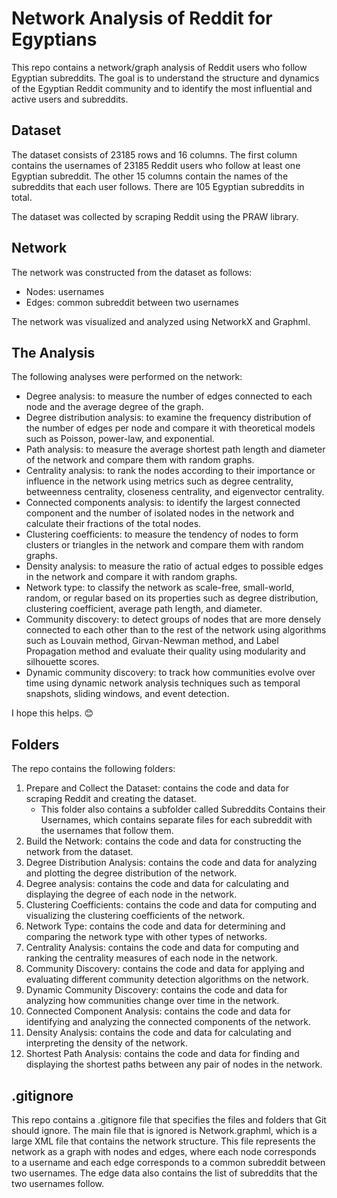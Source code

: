 # Network Analysis of Reddit for Egyptians

This repo contains a network/graph analysis of Reddit users who follow Egyptian subreddits. The goal is to understand the structure and dynamics of the Egyptian Reddit community and to identify the most influential and active users and subreddits.

## Dataset

The dataset consists of 23185 rows and 16 columns. The first column contains the usernames of 23185 Reddit users who follow at least one Egyptian subreddit. The other 15 columns contain the names of the subreddits that each user follows. There are 105 Egyptian subreddits in total.

The dataset was collected by scraping Reddit using the PRAW library.

## Network

The network was constructed from the dataset as follows:

- Nodes: usernames
- Edges: common subreddit between two usernames

The network was visualized and analyzed using NetworkX and Graphml.

## The Analysis

The following analyses were performed on the network:

- Degree analysis: to measure the number of edges connected to each node and the average degree of the graph.
- Degree distribution analysis: to examine the frequency distribution of the number of edges per node and compare it with theoretical models such as Poisson, power-law, and exponential.
- Path analysis: to measure the average shortest path length and diameter of the network and compare them with random graphs.
- Centrality analysis: to rank the nodes according to their importance or influence in the network using metrics such as degree centrality, betweenness centrality, closeness centrality, and eigenvector centrality.
- Connected components analysis: to identify the largest connected component and the number of isolated nodes in the network and calculate their fractions of the total nodes.
- Clustering coefficients: to measure the tendency of nodes to form clusters or triangles in the network and compare them with random graphs.
- Density analysis: to measure the ratio of actual edges to possible edges in the network and compare it with random graphs.
- Network type: to classify the network as scale-free, small-world, random, or regular based on its properties such as degree distribution, clustering coefficient, average path length, and diameter.
- Community discovery: to detect groups of nodes that are more densely connected to each other than to the rest of the network using algorithms such as Louvain method, Girvan-Newman method, and Label Propagation method and evaluate their quality using modularity and silhouette scores.
- Dynamic community discovery: to track how communities evolve over time using dynamic network analysis techniques such as temporal snapshots, sliding windows, and event detection.

I hope this helps. 😊

## Folders

The repo contains the following folders:

01. Prepare and Collect the Dataset: contains the code and data for scraping Reddit and creating the dataset.    
    - This folder also contains a subfolder called Subreddits Contains their Usernames, which contains separate files for each subreddit with the usernames that follow them.
02. Build the Network: contains the code and data for constructing the network from the dataset.
03. Degree Distribution Analysis: contains the code and data for analyzing and plotting the degree distribution of the network.
04. Degree analysis: contains the code and data for calculating and displaying the degree of each node in the network.
05. Clustering Coefficients: contains the code and data for computing and visualizing the clustering coefficients of the network.
06. Network Type: contains the code and data for determining and comparing the network type with other types of networks.
07. Centrality Analysis: contains the code and data for computing and ranking the centrality measures of each node in the network.
08. Community Discovery: contains the code and data for applying and evaluating different community detection algorithms on the network.
09. Dynamic Community Discovery: contains the code and data for analyzing how communities change over time in the network.
10. Connected Component Analysis: contains the code and data for identifying and analyzing the connected components of the network.
11. Density Analysis: contains the code and data for calculating and interpreting the density of the network. 
12. Shortest Path Analysis: contains the code and data for finding and displaying the shortest paths between any pair of nodes in the network.

## .gitignore

This repo contains a .gitignore file that specifies the files and folders that Git should ignore. The main file that is ignored is Network.graphml, which is a large XML file that contains the network structure. This file represents the network as a graph with nodes and edges, where each node corresponds to a username and each edge corresponds to a common subreddit between two usernames. The edge data also contains the list of subreddits that the two usernames follow.
